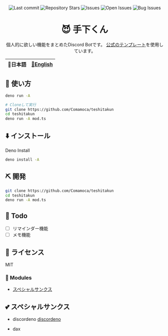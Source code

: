 <div align="center">

![Last commit](https://img.shields.io/github/last-commit/Comamoca/teshitakun?style=flat-square)
![Repository Stars](https://img.shields.io/github/stars/Comamoca/teshitakun?style=flat-square)
![Issues](https://img.shields.io/github/issues/Comamoca/teshitakun?style=flat-square)
![Open Issues](https://img.shields.io/github/issues-raw/Comamoca/teshitakun?style=flat-square)
![Bug Issues](https://img.shields.io/github/issues/Comamoca/teshitakun/bug?style=flat-square)

# 😈 手下くん

個人的に欲しい機能をまとめたDiscord Botです。
[公式のテンプレート](https://github.com/discordeno/discordeno/tree/main/template)を使用しています。


</div>

<table>
  <thead>
    <tr>
      <th style="text-align:center">🍡日本語</th>
      <th style="text-align:center"><a href="README.md">🍔English</a></th>
    </tr>
  </thead>
</table>

<div align="center">

</div>

## 🚀 使い方

```sh
deno run -A 

# Cloneして実行
git clone https://github.com/Comamoca/teshitakun
cd teshitakun
deno run -A mod.ts
```

## ⬇️  インストール

Deno Install

```sh
deno install -A
```

## ⛏️   開発

```sh
git clone https://github.com/Comamoca/teshitakun
cd teshitakun
deno run -A mod.ts
```
## 📝 Todo

- [ ] リマインダー機能
- [ ] メモ機能

## 📜 ライセンス

MIT

### 🧩 Modules

- [スペシャルサンクス](#スペシャルサンクス)

## 💕 スペシャルサンクス

- discordeno
[discordeno](https://github.com/discordeno/discordeno)

- dax
[](https://github.com/dsherret/dax)
